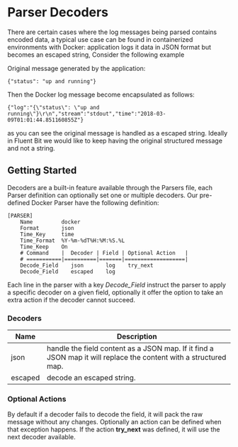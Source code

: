 # Parser Decoders

There are certain cases where the log messages being parsed contains encoded data, a typical use case can be found in containerized environments with Docker: application logs it data in JSON format but becomes an escaped string,  Consider the following example

Original message generated by the application:

```
{"status": "up and running"}
```

Then the Docker log message become encapsulated as follows:

```
{"log":"{\"status\": \"up and running\"}\r\n","stream":"stdout","time":"2018-03-09T01:01:44.851160855Z"}

```

as you can see the original message is handled as a escaped string. Ideally in Fluent Bit we would like to keep having the original structured message and not a string.

## Getting Started 

Decoders are a built-in feature available through the Parsers file, each Parser definition can optionally set one or multiple decoders. Our pre-defined Docker Parser have the following definition:

```
[PARSER]
    Name         docker
    Format       json
    Time_Key     time
    Time_Format  %Y-%m-%dT%H:%M:%S.%L
    Time_Keep    On
    # Command    |  Decoder | Field | Optional Action   |
    # ===========|==========|=======|===================|
    Decode_Field    json       log    try_next
    Decode_Field    escaped    log
```

Each line in the parser with a key _Decode_Field_  instruct the parser to apply a specific decoder on a given field, optionally it offer the option to take an extra action if the decoder cannot succeed. 

### Decoders

| Name    | Description                                                  |
| ------- | ------------------------------------------------------------ |
| json    | handle the field content as a JSON map. If it find a JSON map it will replace the content with a structured map. |
| escaped | decode an escaped string.                                    |

### Optional Actions

By default if a decoder fails to decode the field, it will pack the raw message without any changes. Optionally an action can be defined when that exception happens. If the action __try_next__ was defined, it will use the next decoder available.

